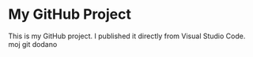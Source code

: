 # My GitHub Project

This is my GitHub project. I published it directly from Visual Studio Code.
moj git
dodano
